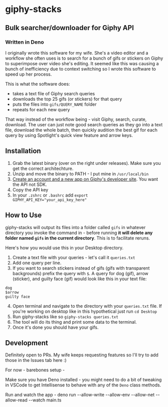 # giphy-stacks

## Bulk searcher/downloader for Giphy API

### Written in Deno

I originally wrote this software for my wife. She's a video editor and a workflow she often uses is to search for a bunch of gifs or stickers on Giphy to superimpose over video she's editing. It seemed like this was causing a bunch of inefficiency due to context switching so I wrote this software to speed up her process.

This is what the software does:
- takes a text file of Giphy search queries
- downloads the top 25 gifs (or stickers) for that query
- puts the files into `gifs/QUERY_NAME` folder
- repeats for each new query

That way instead of the workflow being - visit Giphy, search, curate, download. The user can just note good search queries as they go into a text file, download the whole batch, then quickly audition the best gif for each query by using Spotlight's quick view feature and arrow keys.

## Installation

1. Grab the latest binary (over on the right under releases). Make sure you get the correct architechture.
2. Unzip and move the binary to PATH - I put mine in `/usr/local/bin`
3. [Create an account and a new app on Giphy's developer site](https://developers.giphy.com/). You want the API not SDK.
4. Copy the API key
5. In your `.zshrc` or `.bashrc` add `export GIPHY_API_KEY="your_api_key_here"`

## How to Use

giphy-stacks will output its files into a folder called `gifs` in whatever directory you invoke the command in - before running **it will delete any folder named `gifs` in the current directory**. This is to facilitate reruns.

Here's how you would use this in your Desktop directory.

1. Create a text file with your queries - let's call it `queries.txt`
2. Add one query per line.
3. If you want to search stickers instead of gifs (gifs with transparent backgrounds) prefix the query with `$`. A query for dog (gif), arrow (sticker), and guilty face (gif) would look like this in your text file:

```
dog
$arrow
guilty face
```
4. Open terminal and navigate to the directory with your `queries.txt` file. If you're working on desktop like in this hypothetical just run `cd Desktop`
5. Run giphy-stacks like so `giphy-stacks queries.txt`
6. The tool will do its thing and print some data to the terminal.
7. Once it's done you should have your gifs.


## Development

Definitely open to PRs. My wife keeps requesting features so I'll try to add those in the Issues tab here :)

For now - barebones setup -

Make sure you have Deno installed - you might need to do a bit of tweaking in VSCode to get Intellisense to behave with any of the `Deno` class methods.

Run and watch the app - deno run --allow-write --allow-env --allow-net --allow-read --watch main.ts
